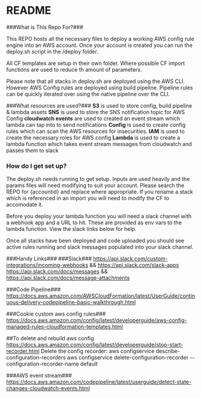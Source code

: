 # README #

###What is This Repo For?###

This REPO hosts all the necessary files to deploy a working AWS config rule engine into an AWS account. Once your account is created you can run the deploy.sh script in the /deploy folder.

All CF templates are setup in their own folder. Where possible CF import functions are used to reduce th amount of parameters.

Please note that all stacks in deploy.sh are deployed using the AWS CLI. However AWS Config rules are deployed using build pipeline. Pipeline rules can be quickly iterated over using the native pipeline over the CLI.

###What resources are used?###
**S3** is used to store config, build pipeline & lambda assets
**SNS** is used to store the SNS notification topic for AWS Config
**cloudwatch events** are used to created an event stream which lambda can tap into to send notifications
**Config** is used to create config rules which can scan the AWS resources for insecurities.
**IAM** is used to create the necessary roles for AWS config
**Lambda** is used to create a lambda function which takes event stream messages from cloudwatch and passes them to slack

### How do I get set up? ###
The deploy.sh needs running to get setup. Inputs are used heavily and the params files will need modifying to suit your account. Please search the REPO for {accountid} and replace where appropriate. If you rename a stack which is referenced in an import you will need to modify the CF to accomodate it. 

Before you deploy your lambda function you will need a slack channel with a webhook app and a URL to hit. These are provided as env vars to the lambda function. View the slack links below for help.

Once all stacks have been deployed and code uploaded you should see active rules running and slack messages populated into your slack channel.

###Handy Links###
###Slack###
https://api.slack.com/custom-integrations/incoming-webhooks && https://api.slack.com/slack-apps
https://api.slack.com/docs/messages && https://api.slack.com/docs/message-attachments

###Code Pipeline###
https://docs.aws.amazon.com/AWSCloudFormation/latest/UserGuide/continuous-delivery-codepipeline-basic-walkthrough.html

###Cookie custom aws config rules###
https://docs.aws.amazon.com/config/latest/developerguide/aws-config-managed-rules-cloudformation-templates.html

##To delete and rebuild aws config
https://docs.aws.amazon.com/config/latest/developerguide/stop-start-recorder.html
Delete the config recorder:
aws configservice describe-configuration-recorders
aws configservice delete-configuration-recorder --configuration-recorder-name default

###AWS event stream###
https://docs.aws.amazon.com/codepipeline/latest/userguide/detect-state-changes-cloudwatch-events.html